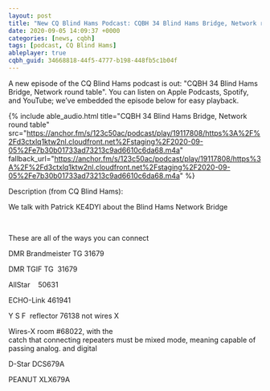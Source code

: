 ```yaml
---
layout: post
title: "New CQ Blind Hams Podcast: CQBH 34 Blind Hams Bridge, Network round table"
date: 2020-09-05 14:09:37 +0000
categories: [news, cqbh]
tags: [podcast, CQ Blind Hams]
ableplayer: true
cqbh_guid: 34668818-44f5-4777-b198-448fb5c1b04f
---
```


A new episode of the CQ Blind Hams podcast is out: "CQBH 34 Blind Hams Bridge, Network round table". You can listen on Apple Podcasts, Spotify, and YouTube; we’ve embedded the episode below for easy playback.

{% include able_audio.html title="CQBH 34 Blind Hams Bridge, Network round table" src="https://anchor.fm/s/123c50ac/podcast/play/19117808/https%3A%2F%2Fd3ctxlq1ktw2nl.cloudfront.net%2Fstaging%2F2020-09-05%2Fe7b30b01733ad73213c9ad6610c6da68.m4a" fallback_url="https://anchor.fm/s/123c50ac/podcast/play/19117808/https%3A%2F%2Fd3ctxlq1ktw2nl.cloudfront.net%2Fstaging%2F2020-09-05%2Fe7b30b01733ad73213c9ad6610c6da68.m4a" %}

Description (from CQ Blind Hams):

<p>We talk with Patrick KE4DYI about the Blind Hams Network Bridge &nbsp;</p>
<p><br></p>
<p>These are all of the ways you can connect</p>
<p>DMR Brandmeister&nbsp;TG 31679</p>
<p>DMR TGIF TG&nbsp; 31679</p>
<p>AllStar&nbsp; &nbsp; 50631</p>
<p>ECHO-Link 461941</p>
<p>Y&nbsp;S F&nbsp; reflector&nbsp;76138 not wires X</p>
<p>Wires-X room #68022, with the<br>
catch that connecting repeaters must be mixed mode, meaning capable of<br>
passing analog.&nbsp;and digital</p>
<p>D-Star&nbsp;DCS679A</p>
<p>PEANUT XLX679A</p>
